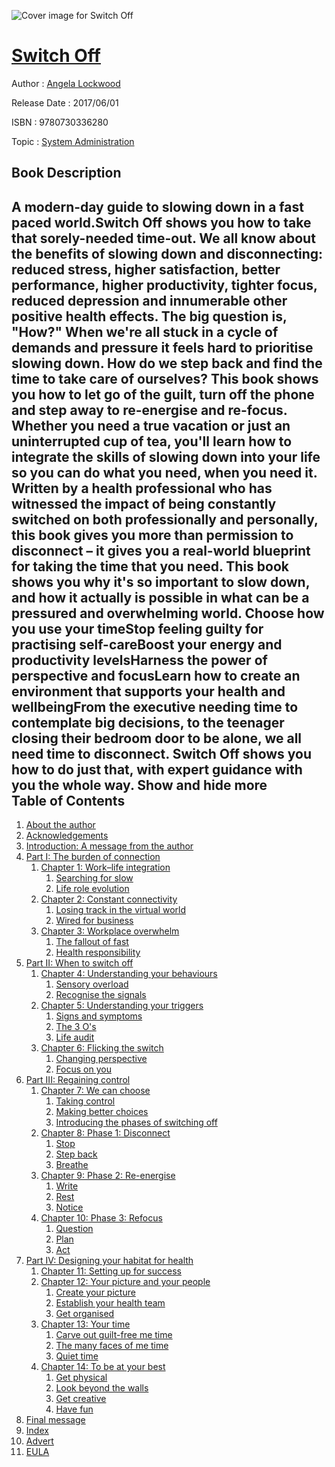 ![Cover image for Switch Off](https://imgdetail.ebookreading.net/cover/cover/system_admin/EB9780730336280.jpg)

[Switch Off](https://ebookreading.net/view/book/Switch+Off-EB9780730336280_1.html "Switch Off")
====================================================================================================================

Author : [Angela Lockwood](https://ebookreading.net/search/author/Angela+Lockwood)

Release Date : 2017/06/01

ISBN : 9780730336280

Topic : [System Administration](https://ebookreading.net/search/category/system-administration)

Book Description
-----------------

 A modern-day guide to slowing down in a fast paced world.Switch Off shows you how to take that sorely-needed time-out. We all know about the benefits of slowing down and disconnecting: reduced stress, higher satisfaction, better performance, higher productivity, tighter focus, reduced depression and innumerable other positive health effects. The big question is, "How?" When we're all stuck in a cycle of demands and pressure it feels hard to prioritise slowing down. How do we step back and find the time to take care of ourselves? This book shows you how to let go of the guilt, turn off the phone and step away to re-energise and re-focus. Whether you need a true vacation or just an uninterrupted cup of tea, you'll learn how to integrate the skills of slowing down into your life so you can do what you need, when you need it. Written by a health professional who has witnessed the impact of being constantly switched on both professionally and personally, this book gives you more than permission to disconnect – it gives you a real-world blueprint for taking the time that you need. 
This book shows you why it's so important to slow down, and how it actually is possible in what can be a pressured and overwhelming world. 
Choose how you use your timeStop feeling guilty for practising self-careBoost your energy and productivity levelsHarness the power of perspective and focusLearn how to create an environment that supports your health and wellbeingFrom the executive needing time to contemplate big decisions, to the teenager closing their bedroom door to be alone, we all need time to disconnect. Switch Off shows you how to do just that, with expert guidance with you the whole way.
        Show and hide more                
Table of Contents
-----------------

1. [About the author](https://ebookreading.net/view/book/Switch+Off-EB9780730336280_5.html)
1. [Acknowledgements](https://ebookreading.net/view/book/Switch+Off-EB9780730336280_6.html)
1. [Introduction: A message from the author](https://ebookreading.net/view/book/Switch+Off-EB9780730336280_7.html)
1. [Part I: The burden of connection](https://ebookreading.net/view/book/Switch+Off-EB9780730336280_8.html)
    1. [Chapter 1: Work–life integration](https://ebookreading.net/view/book/Switch+Off-EB9780730336280_9.html)
        1. [Searching for slow](https://ebookreading.net/view/book/Switch+Off-EB9780730336280_9.html#c1_1)
        1. [Life role evolution](https://ebookreading.net/view/book/Switch+Off-EB9780730336280_9.html#c1_2)
    1. [Chapter 2: Constant connectivity](https://ebookreading.net/view/book/Switch+Off-EB9780730336280_10.html)
        1. [Losing track in the virtual world](https://ebookreading.net/view/book/Switch+Off-EB9780730336280_10.html#c2_1)
        1. [Wired for business](https://ebookreading.net/view/book/Switch+Off-EB9780730336280_10.html#c2_2)
    1. [Chapter 3: Workplace overwhelm](https://ebookreading.net/view/book/Switch+Off-EB9780730336280_11.html)
        1. [The fallout of fast](https://ebookreading.net/view/book/Switch+Off-EB9780730336280_11.html#c3_1)
        1. [Health responsibility](https://ebookreading.net/view/book/Switch+Off-EB9780730336280_11.html#c3_3)
1. [Part II: When to switch off](https://ebookreading.net/view/book/Switch+Off-EB9780730336280_12.html)
    1. [Chapter 4: Understanding your behaviours](https://ebookreading.net/view/book/Switch+Off-EB9780730336280_13.html)
        1. [Sensory overload](https://ebookreading.net/view/book/Switch+Off-EB9780730336280_13.html#c4_1)
        1. [Recognise the signals](https://ebookreading.net/view/book/Switch+Off-EB9780730336280_13.html#c4_2)
    1. [Chapter 5: Understanding your triggers](https://ebookreading.net/view/book/Switch+Off-EB9780730336280_14.html)
        1. [Signs and symptoms](https://ebookreading.net/view/book/Switch+Off-EB9780730336280_14.html#c5_1)
        1. [The 3 O&#39;s](https://ebookreading.net/view/book/Switch+Off-EB9780730336280_14.html#c5_2)
        1. [Life audit](https://ebookreading.net/view/book/Switch+Off-EB9780730336280_14.html#c5_6)
    1. [Chapter 6: Flicking the switch](https://ebookreading.net/view/book/Switch+Off-EB9780730336280_15.html)
        1. [Changing perspective](https://ebookreading.net/view/book/Switch+Off-EB9780730336280_15.html#c6_1)
        1. [Focus on you](https://ebookreading.net/view/book/Switch+Off-EB9780730336280_15.html#c6_2)
1. [Part III: Regaining control](https://ebookreading.net/view/book/Switch+Off-EB9780730336280_16.html)
    1. [Chapter 7: We can choose](https://ebookreading.net/view/book/Switch+Off-EB9780730336280_17.html)
        1. [Taking control](https://ebookreading.net/view/book/Switch+Off-EB9780730336280_17.html#c7_1)
        1. [Making better choices](https://ebookreading.net/view/book/Switch+Off-EB9780730336280_17.html#c7_2)
        1. [Introducing the phases of switching off](https://ebookreading.net/view/book/Switch+Off-EB9780730336280_17.html#c7_3)
    1. [Chapter 8: Phase 1: Disconnect](https://ebookreading.net/view/book/Switch+Off-EB9780730336280_18.html)
        1. [Stop](https://ebookreading.net/view/book/Switch+Off-EB9780730336280_18.html#c8_1)
        1. [Step back](https://ebookreading.net/view/book/Switch+Off-EB9780730336280_18.html#c8_2)
        1. [Breathe](https://ebookreading.net/view/book/Switch+Off-EB9780730336280_18.html#c8_3)
    1. [Chapter 9: Phase 2: Re-energise](https://ebookreading.net/view/book/Switch+Off-EB9780730336280_19.html)
        1. [Write](https://ebookreading.net/view/book/Switch+Off-EB9780730336280_19.html#c9_1)
        1. [Rest](https://ebookreading.net/view/book/Switch+Off-EB9780730336280_19.html#c9_2)
        1. [Notice](https://ebookreading.net/view/book/Switch+Off-EB9780730336280_19.html#c9_3)
    1. [Chapter 10: Phase 3: Refocus](https://ebookreading.net/view/book/Switch+Off-EB9780730336280_20.html)
        1. [Question](https://ebookreading.net/view/book/Switch+Off-EB9780730336280_20.html#c10_1)
        1. [Plan](https://ebookreading.net/view/book/Switch+Off-EB9780730336280_20.html#c10_2)
        1. [Act](https://ebookreading.net/view/book/Switch+Off-EB9780730336280_20.html#c10_3)
1. [Part IV: Designing your habitat for health](https://ebookreading.net/view/book/Switch+Off-EB9780730336280_21.html)
    1. [Chapter 11: Setting up for success](https://ebookreading.net/view/book/Switch+Off-EB9780730336280_22.html)
    1. [Chapter 12: Your picture and your people](https://ebookreading.net/view/book/Switch+Off-EB9780730336280_23.html)
        1. [Create your picture](https://ebookreading.net/view/book/Switch+Off-EB9780730336280_23.html#c12_1)
        1. [Establish your health team](https://ebookreading.net/view/book/Switch+Off-EB9780730336280_23.html#c12_2)
        1. [Get organised](https://ebookreading.net/view/book/Switch+Off-EB9780730336280_23.html#c12_5)
    1. [Chapter 13: Your time](https://ebookreading.net/view/book/Switch+Off-EB9780730336280_24.html)
        1. [Carve out guilt-free me time](https://ebookreading.net/view/book/Switch+Off-EB9780730336280_24.html#c13_1)
        1. [The many faces of me time](https://ebookreading.net/view/book/Switch+Off-EB9780730336280_24.html#c13_2)
        1. [Quiet time](https://ebookreading.net/view/book/Switch+Off-EB9780730336280_24.html#c13_3)
    1. [Chapter 14: To be at your best](https://ebookreading.net/view/book/Switch+Off-EB9780730336280_25.html)
        1. [Get physical](https://ebookreading.net/view/book/Switch+Off-EB9780730336280_25.html#c14_1)
        1. [Look beyond the walls](https://ebookreading.net/view/book/Switch+Off-EB9780730336280_25.html#c14_2)
        1. [Get creative](https://ebookreading.net/view/book/Switch+Off-EB9780730336280_25.html#c14_3)
        1. [Have fun](https://ebookreading.net/view/book/Switch+Off-EB9780730336280_25.html#c14_5)
1. [Final message](https://ebookreading.net/view/book/Switch+Off-EB9780730336280_26.html)
1. [Index](https://ebookreading.net/view/book/Switch+Off-EB9780730336280_27.html)
1. [Advert](https://ebookreading.net/view/book/Switch+Off-EB9780730336280_28.html)
1. [EULA](https://ebookreading.net/view/book/Switch+Off-EB9780730336280_29.html)
